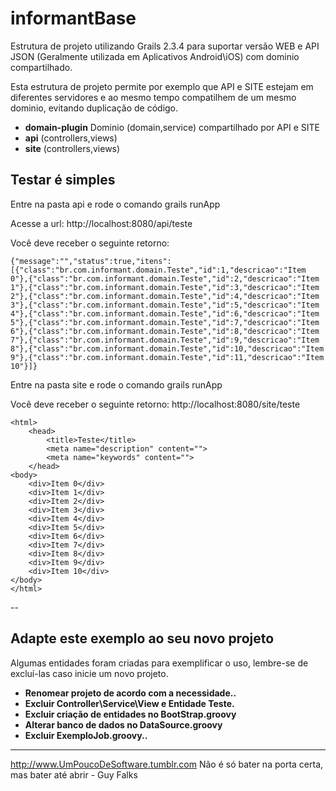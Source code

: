 informantBase
=============

Estrutura de projeto utilizando Grails 2.3.4 para suportar versão WEB e API JSON (Geralmente utilizada em Aplicativos Android\iOS) com dominio compartilhado.

Esta estrutura de projeto permite por exemplo que API e SITE estejam em diferentes servidores e ao mesmo tempo compatilhem de um mesmo dominio, evitando duplicação de código.

* **domain-plugin** Dominio (domain,service) compartilhado por API e SITE
* **api** (controllers,views)
* **site** (controllers,views)

## Testar é simples

Entre na pasta api e rode o comando grails runApp

Acesse a url:
http://localhost:8080/api/teste

Você deve receber o seguinte retorno:
```
{"message":"","status":true,"itens":[{"class":"br.com.informant.domain.Teste","id":1,"descricao":"Item 0"},{"class":"br.com.informant.domain.Teste","id":2,"descricao":"Item 1"},{"class":"br.com.informant.domain.Teste","id":3,"descricao":"Item 2"},{"class":"br.com.informant.domain.Teste","id":4,"descricao":"Item 3"},{"class":"br.com.informant.domain.Teste","id":5,"descricao":"Item 4"},{"class":"br.com.informant.domain.Teste","id":6,"descricao":"Item 5"},{"class":"br.com.informant.domain.Teste","id":7,"descricao":"Item 6"},{"class":"br.com.informant.domain.Teste","id":8,"descricao":"Item 7"},{"class":"br.com.informant.domain.Teste","id":9,"descricao":"Item 8"},{"class":"br.com.informant.domain.Teste","id":10,"descricao":"Item 9"},{"class":"br.com.informant.domain.Teste","id":11,"descricao":"Item 10"}]}
```

Entre na pasta site e rode o comando grails runApp

Você deve receber o seguinte retorno:
http://localhost:8080/site/teste

```
<html>
	<head>
		<title>Teste</title>
		<meta name="description" content="">
		<meta name="keywords" content="">
	</head>
<body>
	<div>Item 0</div>
	<div>Item 1</div>
	<div>Item 2</div>
	<div>Item 3</div>
	<div>Item 4</div>
	<div>Item 5</div>
	<div>Item 6</div>
	<div>Item 7</div>
	<div>Item 8</div>
	<div>Item 9</div>
	<div>Item 10</div>
</body>
</html>
```

-- 

## Adapte este exemplo ao seu novo projeto

Algumas entidades foram criadas para exemplificar o uso, lembre-se de excluí-las caso inicie um novo projeto.

* **Renomear projeto de acordo com a necessidade..** 
* **Excluir Controller\Service\View e Entidade Teste.**
* **Excluir criação de entidades no BootStrap.groovy**
* **Alterar banco de dados no DataSource.groovy**
* **Excluir ExemploJob.groovy..**
  
----------------------------------------------------------------


http://www.UmPoucoDeSoftware.tumblr.com
Não é só bater na porta certa, mas bater até abrir - Guy Falks
